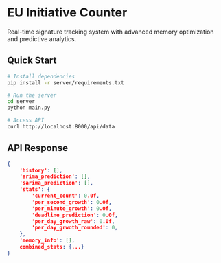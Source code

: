 # EU Initiative Counter

Real-time signature tracking system with advanced memory optimization and predictive analytics.

## Quick Start

```bash
# Install dependencies
pip install -r server/requirements.txt

# Run the server
cd server
python main.py

# Access API
curl http://localhost:8000/api/data
```

## API Response
```json
{
    'history': [],
    'arima_prediction': [],
    'sarima_prediction': [],
    'stats': {
        'current_count': 0.0f,
        'per_second_growth': 0.0f,
        'per_minute_growth': 0.0f,
        'deadline_prediction': 0.0f,
        'per_day_growth_raw': 0.0f,
        'per_day_grwoth_rounded': 0,
    },
    'memory_info': [],
    combined_stats: {...}
}
```